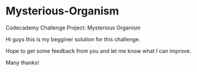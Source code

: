 # Mysterious-Organism
Codecademy Challenge Project: Mysterious Organism

Hi guys this is my begginer solution for this challenge.

Hope to get some feedback from you and let me know what I can improve.

Many thanks!
